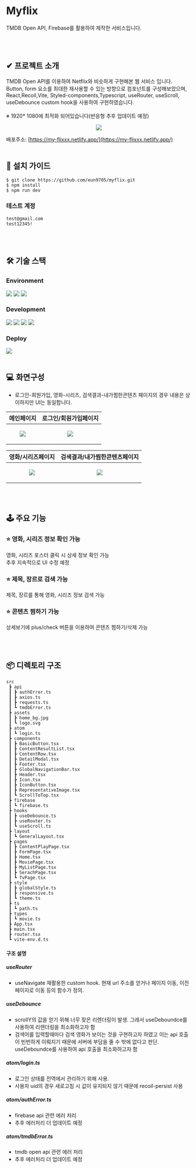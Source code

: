 # Myflix
TMDB Open API, Firebase를 활용하여 제작한 서비스입니다.

<br /><br />
## ✔ 프로젝트 소개
TMDB Open API를 이용하여 Netflix와 비슷하게 구현해본 웹 서비스 입니다.<br />
Button, form 요소를 최대한 재사용할 수 있는 방향으로 컴포넌트를 구성해보았으며,<br />
React,Recoil,Vite, Styled-components,Typescript, useRouter, useScroll, useDebounce custom hook을 사용하여 구현하였습니다.<br /><br />
※ 1920* 1080에 최적화 되어있습니다(반응형 추후 업데이트 예정)


<p align="center">
  <img src="https://github.com/eun9705/myflix/assets/38933350/5643a871-8777-40ed-abb3-8afdc83e0787">
</p>

배포주소: [https://my-flixxx.netlify.app/](https://my-flixxx.netlify.app/)
<br /><br />

## 🧾 설치 가이드
```
$ git clone https://github.com/eun9705/myflix.git
$ npm install
$ npm run dev
```
### 테스트 계정
```
test@gmail.com
test12345!
```

<br /><br />
## 🛠 기술 스택
### Environment
<div>
  <img src="https://img.shields.io/badge/visual studio code-007ACC?style=for-the-badge&logo=visualstudiocode&logoColor=white">
  <img src="https://img.shields.io/badge/Git-F05032?style=for-the-badge&logo=git&logoColor=white">
  <img src="https://img.shields.io/badge/Github-181717?style=for-the-badge&logo=github&logoColor=white">  
</div>

### Development
<div>
  <img src="https://img.shields.io/badge/react-61DAFB?style=for-the-badge&logo=react&logoColor=white">
  <img src="https://img.shields.io/badge/vite-646CFF?style=for-the-badge&logo=vite&logoColor=white">
  <img src="https://img.shields.io/badge/typescript-3178C6?style=for-the-badge&logo=typescript&logoColor=white">  
  <img src="https://img.shields.io/badge/styled components-DB7093?style=for-the-badge&logo=styledcomponents&logoColor=white">  
</div>

### Deploy
<img src="https://img.shields.io/badge/netlify-00C7B7?style=for-the-badge&logo=netlify&logoColor=white">
<br /><br />

## 💻 화면구성
* 로그인-회원가입, 영화-시리즈, 검색결과-내가찜한콘텐츠 페이지의 경우 내용은 상이하지만 UI는 동일합니다.

|메인페이지|로그인/회원가입페이지|
|------|---|
|<p align="center"><img src="https://github.com/eun9705/myflix/assets/38933350/dc367cdb-565a-40df-9345-1dbb807a7055"></p>|<p align="center"><img src="https://github.com/eun9705/myflix/assets/38933350/25c68a2e-465c-4f57-b681-3c483205258a"></p>|

|영화/시리즈페이지|검색결과/내가찜한콘텐츠페이지|
|------|---|
|<p align="center"><img src="https://github.com/eun9705/myflix/assets/38933350/26149a53-d459-4706-a33e-23e1f63fb094"></p>|<p align="center"><img src="https://github.com/eun9705/myflix/assets/38933350/844859e3-37c4-4332-80a9-a3b3382500c7"></p>|

<br /><br />
## 🕹 주요 기능
### ⭐️ 영화, 시리즈 정보 확인 가능
영화, 시리즈 포스터 클릭 시 상세 정보 확인 가능<br />
추후 지속적으로 UI 수정 예정
### ⭐️ 제목, 장르로 검색 가능
제목, 장르를 통해 영화, 시리즈 정보 검색 가능
### ⭐️ 콘텐츠 찜하기 가능
상세보기에 plus/check 버튼을 이용하여 콘텐츠 찜하기/삭제 가능

<br /><br />
## 📦 디렉토리 구조
```
src
 ┣ api
 ┃ ┣ authError.ts
 ┃ ┣ axios.ts
 ┃ ┣ requests.ts
 ┃ ┗ tmdbError.ts
 ┣ assets
 ┃ ┣ home_bg.jpg
 ┃ ┗ logo.svg
 ┣ atom
 ┃ ┗ login.ts
 ┣ components
 ┃ ┣ BasicButton.tsx
 ┃ ┣ ContentResultList.tsx
 ┃ ┣ ContentRow.tsx
 ┃ ┣ DetailModal.tsx
 ┃ ┣ Footer.tsx
 ┃ ┣ GlobalNavigationBar.tsx
 ┃ ┣ Header.tsx
 ┃ ┣ Icon.tsx
 ┃ ┣ IconButton.tsx
 ┃ ┣ RepresentativeImage.tsx
 ┃ ┗ ScrollToTop.tsx
 ┣ firebase
 ┃ ┗ firebase.ts
 ┣ hooks
 ┃ ┣ useDebounce.ts
 ┃ ┣ useRouter.ts
 ┃ ┗ useScroll.ts
 ┣ layout
 ┃ ┗ GeneralLayout.tsx
 ┣ pages
 ┃ ┣ ContentPlayPage.tsx
 ┃ ┣ FormPage.tsx
 ┃ ┣ Home.tsx
 ┃ ┣ MoviePage.tsx
 ┃ ┣ MyListPage.tsx
 ┃ ┣ SerachPage.tsx
 ┃ ┗ TvPage.tsx
 ┣ style
 ┃ ┣ globalStyle.ts
 ┃ ┣ responsive.ts
 ┃ ┗ theme.ts
 ┣ ts
 ┃ ┗ path.ts
 ┣ types
 ┃ ┗ movie.ts
 ┣ App.tsx
 ┣ main.tsx
 ┣ router.tsx
 ┗ vite-env.d.ts
```
#### 구조 설명
##### useRouter 
- useNavigate 재활용한 custom hook. 현재 url 주소를 얻거나 페이지 이동, 이전페이지로 이동 등의 함수가 정의.
##### useDebounce
- scrollY의 값을 얻기 위해 너무 잦은 리렌더링이 발생. 그래서 useDeboundce를 사용하여 리렌더링을 최소화하고자 함
- 검색어를 입력할때마다 검색 영화가 보이는 것을 구현하고자 하였고 이는 api 호출이 빈번하게 이뤄지기 때문에 서버에 부담을 줄 수 밖에 없다고 판단. useDeboundce를 사용하여 api 호출을 최소화하고자 함
##### atom/login.ts
- 로그인 상태를 전역에서 관리하기 위해 사용.
- 사용자 uid의 경우 새로고침 시 값이 유지되지 않기 때문에 recoil-persist 사용
##### atom/authError.ts
- firebase api 관련 에러 처리
- 추후 에러처리 더 업데이트 예정
##### atom/tmdbError.ts
- tmdb open api 관련 에러 처리
- 추후 에러처리 더 업데이트 예정

